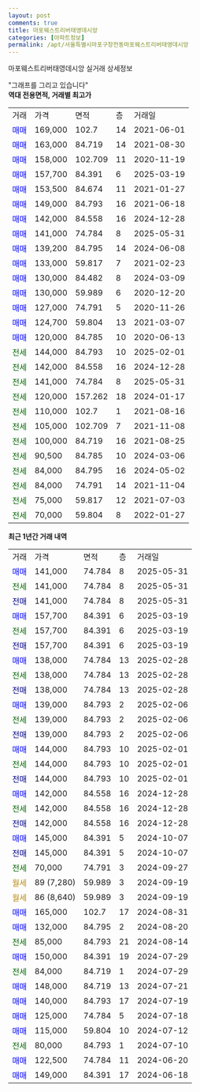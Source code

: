 ```yaml
---
layout: post
comments: true
title: 마포웨스트리버태영데시앙
categories: [아파트정보]
permalink: /apt/서울특별시마포구창전동마포웨스트리버태영데시앙
---
```


마포웨스트리버태영데시앙 실거래 상세정보

<script type="text/javascript">
  google.charts.load('current', {'packages':['line', 'corechart']});
  google.charts.setOnLoadCallback(drawChart);

  function drawChart() {
    var data = new google.visualization.DataTable();
    data.addColumn('date', '거래일');
    data.addColumn('number', "매매");
    data.addColumn('number', "전세");
    data.addColumn('number', "전매");

    data.addRows([[new Date(Date.parse("2025-05-31")), 141000, null, null], [new Date(Date.parse("2025-05-31")), null, 141000, null], [new Date(Date.parse("2025-05-31")), null, null, 141000], [new Date(Date.parse("2025-03-19")), 157700, null, null], [new Date(Date.parse("2025-03-19")), null, 157700, null], [new Date(Date.parse("2025-03-19")), null, null, 157700], [new Date(Date.parse("2025-02-28")), 138000, null, null], [new Date(Date.parse("2025-02-28")), null, 138000, null], [new Date(Date.parse("2025-02-28")), null, null, 138000], [new Date(Date.parse("2025-02-06")), 139000, null, null], [new Date(Date.parse("2025-02-06")), null, 139000, null], [new Date(Date.parse("2025-02-06")), null, null, 139000], [new Date(Date.parse("2025-02-01")), 144000, null, null], [new Date(Date.parse("2025-02-01")), null, 144000, null], [new Date(Date.parse("2025-02-01")), null, null, 144000], [new Date(Date.parse("2024-12-28")), 142000, null, null], [new Date(Date.parse("2024-12-28")), null, 142000, null], [new Date(Date.parse("2024-12-28")), null, null, 142000], [new Date(Date.parse("2024-10-07")), 145000, null, null], [new Date(Date.parse("2024-10-07")), null, null, 145000], [new Date(Date.parse("2024-09-27")), null, 70000, null], [new Date(Date.parse("2024-09-19")), null, null, null], [new Date(Date.parse("2024-09-19")), null, null, null], [new Date(Date.parse("2024-08-31")), 165000, null, null], [new Date(Date.parse("2024-08-20")), 132000, null, null], [new Date(Date.parse("2024-08-14")), null, 85000, null], [new Date(Date.parse("2024-07-29")), 150000, null, null], [new Date(Date.parse("2024-07-29")), null, 84000, null], [new Date(Date.parse("2024-07-21")), 148000, null, null], [new Date(Date.parse("2024-07-19")), 140000, null, null], [new Date(Date.parse("2024-07-18")), 125000, null, null], [new Date(Date.parse("2024-07-12")), 115000, null, null], [new Date(Date.parse("2024-07-10")), null, 80000, null], [new Date(Date.parse("2024-06-20")), 122500, null, null], [new Date(Date.parse("2024-06-18")), 149000, null, null]]);

    var options = {
      hAxis: {
        format: 'yyyy/MM/dd'
      },    
      lineWidth: 0,
      pointsVisible: true,    
      title: '최근 1년간 유형별 실거래가 분포',
      legend: { position: 'bottom' }
    };

    var formatter = new google.visualization.NumberFormat({pattern:'###,###'} );
    formatter.format(data, 1);
    formatter.format(data, 2);
    
    setTimeout(function() {
        var chart = new google.visualization.LineChart(document.getElementById('columnchart_material'));
        chart.draw(data, (options));
        document.getElementById('loading').style.display = 'none';
    }, 200);
  }
</script>


<div id="loading" style="z-index:20; display: block; margin-left: 0px">"그래프를 그리고 있습니다"</div>
<div id="columnchart_material" style="width: 95%; margin-left: 0px; display: block"></div>
<!-- contents start -->
<b>역대 전용면적, 거래별 최고가</b>
<table class="sortable">
    <tr>
      <td>거래</td>
      <td>가격</td>
      <td>면적</td>
      <td>층</td>
      <td>거래일</td>
    </tr>
        <tr>
          <td><a style="color: blue">매매</a></td>
          <td>169,000</td>
          <td>102.7</td>
          <td>14</td>
          <td>2021-06-01</td>
        </tr>            <tr>
          <td><a style="color: blue">매매</a></td>
          <td>163,000</td>
          <td>84.719</td>
          <td>14</td>
          <td>2021-08-30</td>
        </tr>            <tr>
          <td><a style="color: blue">매매</a></td>
          <td>158,000</td>
          <td>102.709</td>
          <td>11</td>
          <td>2020-11-19</td>
        </tr>            <tr>
          <td><a style="color: blue">매매</a></td>
          <td>157,700</td>
          <td>84.391</td>
          <td>6</td>
          <td>2025-03-19</td>
        </tr>            <tr>
          <td><a style="color: blue">매매</a></td>
          <td>153,500</td>
          <td>84.674</td>
          <td>11</td>
          <td>2021-01-27</td>
        </tr>            <tr>
          <td><a style="color: blue">매매</a></td>
          <td>149,000</td>
          <td>84.793</td>
          <td>16</td>
          <td>2021-06-18</td>
        </tr>            <tr>
          <td><a style="color: blue">매매</a></td>
          <td>142,000</td>
          <td>84.558</td>
          <td>16</td>
          <td>2024-12-28</td>
        </tr>            <tr>
          <td><a style="color: blue">매매</a></td>
          <td>141,000</td>
          <td>74.784</td>
          <td>8</td>
          <td>2025-05-31</td>
        </tr>            <tr>
          <td><a style="color: blue">매매</a></td>
          <td>139,200</td>
          <td>84.795</td>
          <td>14</td>
          <td>2024-06-08</td>
        </tr>            <tr>
          <td><a style="color: blue">매매</a></td>
          <td>133,000</td>
          <td>59.817</td>
          <td>7</td>
          <td>2021-02-23</td>
        </tr>            <tr>
          <td><a style="color: blue">매매</a></td>
          <td>130,000</td>
          <td>84.482</td>
          <td>8</td>
          <td>2024-03-09</td>
        </tr>            <tr>
          <td><a style="color: blue">매매</a></td>
          <td>130,000</td>
          <td>59.989</td>
          <td>6</td>
          <td>2020-12-20</td>
        </tr>            <tr>
          <td><a style="color: blue">매매</a></td>
          <td>127,000</td>
          <td>74.791</td>
          <td>5</td>
          <td>2020-11-26</td>
        </tr>            <tr>
          <td><a style="color: blue">매매</a></td>
          <td>124,700</td>
          <td>59.804</td>
          <td>13</td>
          <td>2021-03-07</td>
        </tr>            <tr>
          <td><a style="color: blue">매매</a></td>
          <td>120,000</td>
          <td>84.785</td>
          <td>10</td>
          <td>2020-06-13</td>
        </tr>        
        <tr>
              <td><a style="color: darkgreen">전세</a></td>
              <td>144,000</td>
              <td>84.793</td>
              <td>10</td>
              <td>2025-02-01</td>
            </tr>            <tr>
              <td><a style="color: darkgreen">전세</a></td>
              <td>142,000</td>
              <td>84.558</td>
              <td>16</td>
              <td>2024-12-28</td>
            </tr>            <tr>
              <td><a style="color: darkgreen">전세</a></td>
              <td>141,000</td>
              <td>74.784</td>
              <td>8</td>
              <td>2025-05-31</td>
            </tr>            <tr>
              <td><a style="color: darkgreen">전세</a></td>
              <td>120,000</td>
              <td>157.262</td>
              <td>18</td>
              <td>2024-01-17</td>
            </tr>            <tr>
              <td><a style="color: darkgreen">전세</a></td>
              <td>110,000</td>
              <td>102.7</td>
              <td>1</td>
              <td>2021-08-16</td>
            </tr>            <tr>
              <td><a style="color: darkgreen">전세</a></td>
              <td>105,000</td>
              <td>102.709</td>
              <td>7</td>
              <td>2021-11-08</td>
            </tr>            <tr>
              <td><a style="color: darkgreen">전세</a></td>
              <td>100,000</td>
              <td>84.719</td>
              <td>16</td>
              <td>2021-08-25</td>
            </tr>            <tr>
              <td><a style="color: darkgreen">전세</a></td>
              <td>90,500</td>
              <td>84.785</td>
              <td>10</td>
              <td>2024-03-06</td>
            </tr>            <tr>
              <td><a style="color: darkgreen">전세</a></td>
              <td>84,000</td>
              <td>84.795</td>
              <td>16</td>
              <td>2024-05-02</td>
            </tr>            <tr>
              <td><a style="color: darkgreen">전세</a></td>
              <td>84,000</td>
              <td>74.791</td>
              <td>14</td>
              <td>2021-11-04</td>
            </tr>            <tr>
              <td><a style="color: darkgreen">전세</a></td>
              <td>75,000</td>
              <td>59.817</td>
              <td>12</td>
              <td>2021-07-03</td>
            </tr>            <tr>
              <td><a style="color: darkgreen">전세</a></td>
              <td>70,000</td>
              <td>59.804</td>
              <td>8</td>
              <td>2022-01-27</td>
            </tr>        
    
</table>

<b>최근 1년간 거래 내역</b>

<table class="sortable">
    <tr>
      <td>거래</td>
      <td>가격</td>
      <td>면적</td>
      <td>층</td>
      <td>거래일</td>
    </tr>
    <tr>
      <td><a style="color: blue">매매</a></td>
      <td>141,000</td>
      <td>74.784</td>
      <td>8</td>
      <td>2025-05-31</td>
    </tr>          <tr>
      <td><a style="color: darkgreen">전세</a></td>
      <td>141,000</td>
      <td>74.784</td>
      <td>8</td>
      <td>2025-05-31</td>
    </tr>          <tr>
      <td><a style="color: darkblue">전매</a></td>
      <td>141,000</td>
      <td>74.784</td>
      <td>8</td>
      <td>2025-05-31</td>
    </tr>          <tr>
      <td><a style="color: blue">매매</a></td>
      <td>157,700</td>
      <td>84.391</td>
      <td>6</td>
      <td>2025-03-19</td>
    </tr>          <tr>
      <td><a style="color: darkgreen">전세</a></td>
      <td>157,700</td>
      <td>84.391</td>
      <td>6</td>
      <td>2025-03-19</td>
    </tr>          <tr>
      <td><a style="color: darkblue">전매</a></td>
      <td>157,700</td>
      <td>84.391</td>
      <td>6</td>
      <td>2025-03-19</td>
    </tr>          <tr>
      <td><a style="color: blue">매매</a></td>
      <td>138,000</td>
      <td>74.784</td>
      <td>13</td>
      <td>2025-02-28</td>
    </tr>          <tr>
      <td><a style="color: darkgreen">전세</a></td>
      <td>138,000</td>
      <td>74.784</td>
      <td>13</td>
      <td>2025-02-28</td>
    </tr>          <tr>
      <td><a style="color: darkblue">전매</a></td>
      <td>138,000</td>
      <td>74.784</td>
      <td>13</td>
      <td>2025-02-28</td>
    </tr>          <tr>
      <td><a style="color: blue">매매</a></td>
      <td>139,000</td>
      <td>84.793</td>
      <td>2</td>
      <td>2025-02-06</td>
    </tr>          <tr>
      <td><a style="color: darkgreen">전세</a></td>
      <td>139,000</td>
      <td>84.793</td>
      <td>2</td>
      <td>2025-02-06</td>
    </tr>          <tr>
      <td><a style="color: darkblue">전매</a></td>
      <td>139,000</td>
      <td>84.793</td>
      <td>2</td>
      <td>2025-02-06</td>
    </tr>          <tr>
      <td><a style="color: blue">매매</a></td>
      <td>144,000</td>
      <td>84.793</td>
      <td>10</td>
      <td>2025-02-01</td>
    </tr>          <tr>
      <td><a style="color: darkgreen">전세</a></td>
      <td>144,000</td>
      <td>84.793</td>
      <td>10</td>
      <td>2025-02-01</td>
    </tr>          <tr>
      <td><a style="color: darkblue">전매</a></td>
      <td>144,000</td>
      <td>84.793</td>
      <td>10</td>
      <td>2025-02-01</td>
    </tr>          <tr>
      <td><a style="color: blue">매매</a></td>
      <td>142,000</td>
      <td>84.558</td>
      <td>16</td>
      <td>2024-12-28</td>
    </tr>          <tr>
      <td><a style="color: darkgreen">전세</a></td>
      <td>142,000</td>
      <td>84.558</td>
      <td>16</td>
      <td>2024-12-28</td>
    </tr>          <tr>
      <td><a style="color: darkblue">전매</a></td>
      <td>142,000</td>
      <td>84.558</td>
      <td>16</td>
      <td>2024-12-28</td>
    </tr>          <tr>
      <td><a style="color: blue">매매</a></td>
      <td>145,000</td>
      <td>84.391</td>
      <td>5</td>
      <td>2024-10-07</td>
    </tr>          <tr>
      <td><a style="color: darkblue">전매</a></td>
      <td>145,000</td>
      <td>84.391</td>
      <td>5</td>
      <td>2024-10-07</td>
    </tr>          <tr>
      <td><a style="color: darkgreen">전세</a></td>
      <td>70,000</td>
      <td>74.791</td>
      <td>3</td>
      <td>2024-09-27</td>
    </tr>          <tr>
      <td><a style="color: darkgoldenrod">월세</a></td>
      <td>89 (7,280)</td>
      <td>59.989</td>
      <td>3</td>
      <td>2024-09-19</td>
    </tr>          <tr>
      <td><a style="color: darkgoldenrod">월세</a></td>
      <td>86 (8,640)</td>
      <td>59.989</td>
      <td>3</td>
      <td>2024-09-19</td>
    </tr>          <tr>
      <td><a style="color: blue">매매</a></td>
      <td>165,000</td>
      <td>102.7</td>
      <td>17</td>
      <td>2024-08-31</td>
    </tr>          <tr>
      <td><a style="color: blue">매매</a></td>
      <td>132,000</td>
      <td>84.795</td>
      <td>2</td>
      <td>2024-08-20</td>
    </tr>          <tr>
      <td><a style="color: darkgreen">전세</a></td>
      <td>85,000</td>
      <td>84.793</td>
      <td>21</td>
      <td>2024-08-14</td>
    </tr>          <tr>
      <td><a style="color: blue">매매</a></td>
      <td>150,000</td>
      <td>84.391</td>
      <td>19</td>
      <td>2024-07-29</td>
    </tr>          <tr>
      <td><a style="color: darkgreen">전세</a></td>
      <td>84,000</td>
      <td>84.719</td>
      <td>1</td>
      <td>2024-07-29</td>
    </tr>          <tr>
      <td><a style="color: blue">매매</a></td>
      <td>148,000</td>
      <td>84.719</td>
      <td>13</td>
      <td>2024-07-21</td>
    </tr>          <tr>
      <td><a style="color: blue">매매</a></td>
      <td>140,000</td>
      <td>84.793</td>
      <td>17</td>
      <td>2024-07-19</td>
    </tr>          <tr>
      <td><a style="color: blue">매매</a></td>
      <td>125,000</td>
      <td>74.784</td>
      <td>5</td>
      <td>2024-07-18</td>
    </tr>          <tr>
      <td><a style="color: blue">매매</a></td>
      <td>115,000</td>
      <td>59.804</td>
      <td>10</td>
      <td>2024-07-12</td>
    </tr>          <tr>
      <td><a style="color: darkgreen">전세</a></td>
      <td>80,000</td>
      <td>84.793</td>
      <td>1</td>
      <td>2024-07-10</td>
    </tr>          <tr>
      <td><a style="color: blue">매매</a></td>
      <td>122,500</td>
      <td>74.784</td>
      <td>11</td>
      <td>2024-06-20</td>
    </tr>          <tr>
      <td><a style="color: blue">매매</a></td>
      <td>149,000</td>
      <td>84.391</td>
      <td>17</td>
      <td>2024-06-18</td>
    </tr>      </table>
<!-- contents end -->    

